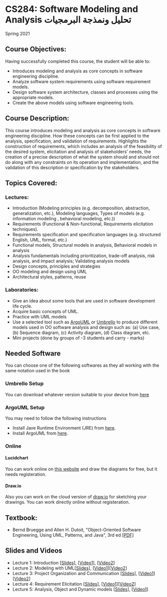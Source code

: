 # CS284: Software Modeling and Analysis تحليل ونمذجة البرمجيات
Spring 2021
## Course Objectives:
Having successfully completed this course, the student will be able to:
* Introduces modeling and analysis as core concepts in software engineering discipline.
* Analyze software system requirements using software requirement models.
* Design software system architecture, classes and processes using the appropriate models.
* Create the above models using software engineering tools.

## Course Description:
This course introduces modeling and analysis as core concepts in software engineering discipline. How these concepts can be first applied to the analysis, specification, and validation of requirements. Highlights the construction of requirements, which includes an analysis of the feasibility of the desired system, elicitation and analysis of stakeholders' needs, the creation of a precise description of what the system should and should not do along with any constraints on its operation and implementation, and the validation of this description or specification by the stakeholders.

## Topics Covered:
### Lectures:
* Introduction (Modeling principles (e.g. decomposition, abstraction, generalization, etc.), Modeling languages, Types of models (e.g. information modeling , behavioral modeling, etc.))
* Requirements (Functional & Non-functional, Requirements elicitation techniques).
* Requirements specification and specification languages (e.g. structured English, UML, formal, etc.)
* Functional models, Structural models in analysis, Behavioral models in analysis
* Analysis fundamentals including prioritization, trade-off analysis, risk analysis, and impact analysis; Validating analysis models
* Design concepts, principles and strategies
* OO modeling and design using UML
* Architectural styles, patterns, reuse

### Laboratories:
* Give an idea about some tools that are used in software development life cycle.
* Acquire basic concepts of UML.
* Practice with UML models
* Use a selected tool such as [ArgoUML](https://www.filehorse.com/download-argouml/) or [Umbrello](https://umbrello.kde.org/) to produce different models used in OO software analysis and design such as: (a) Use case, (b) Sequence diagram, (c) Activity diagram, (d) Class diagram, etc.
* Mini projects (done by groups of -3 students and carry - marks)

## Needed Software
You can choose one of the following softwares as they all working with the same notation used in the book
### Umbrello Setup
You can download whatever version suitable to your device from [here](https://umbrello.kde.org/)
### ArgoUML Setup
You may need to follow the following instructions
* Install Jave Runtime Environment (JRE) from [here](https://java-2-runtime-environment.ar.uptodown.com/windows). 
* Install ArgoUML from [here](./SW/ArgoUML-0.34-setup.exe).
### Online
#### Lucidchart
You can work online on [this website](https://www.lucidchart.com/pages/) and draw the diagrams for free, but it needs registeration. 
#### Draw.io
Also you can work on the cloud version of [draw.io](https://app.diagrams.net/) for sketching your drawings. You can work directly online without registeration. 

## Textbook:
* Bernd Bruegge and Allen H. Dutoit, "Object-Oriented Software Engineering, Using UML, Patterns, and Java", 3rd ed [[PDF](https://iran-lms.com/images/images/Books/PDF/Object-Oriented-Software-Engineering-Using-UML-Patterns-and-Java-Prentice-Hall-2010-Bernd-Bruegge-Allen-H.-Dutoit.pdf)]

## Slides and Videos
* Lecture 1: Introduction [[Slides](./Slides/Lecture%201%20-%20Introduction.pdf)], [[Video1](https://youtu.be/XANP36e8leI)], [[Video2](https://youtu.be/KcRCUCqL6CM)]
* Lecture 2: Modeling with UML[[Slides](./Slides/Lecture%202%20-%20Modeling%20with%20UML.pdf)], [[Video1](https://youtu.be/c21IPDprHtM)][[Video2](https://youtu.be/UOb8V5Z1bPQ)]
* Lecture 3: Project Organization and Communication [[Slides](./Slides/Lecture%2003%20-%20Project%20Organization%20and%20Communication.pdf)], [[Video1](https://youtu.be/D59ASuinB_M)] [[Video2](https://youtu.be/Fp6t3Bh48aw)]
* Lecture 4: Requirement Elicitation [[Slides](./Slides/Lecture%2004%20-%20Requirement%20elecitation.pdf)], [[Video1](https://youtu.be/VncdueCGRvk)][[Video2](https://youtu.be/J4AkgQkI5N8)]
* Lecture 5: Analysis, Object and Dynamic models [[Slides]()], [[Video1](https://youtu.be/ahxM-fT5ZKs)]
